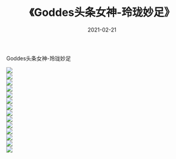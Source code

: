 ﻿---
layout: post
title:  《Goddes头条女神-玲珑妙足》
date:   2021-02-21
img: http://img.660000.xyz/Sharelink/网络美图/2021/Goddes头条女神-玲珑妙足/000.jpg
categories: [美女, 清纯, 唯美]
---

Goddes头条女神-玲珑妙足

  ![](http://img.660000.xyz/Sharelink/网络美图/2021/Goddes头条女神-玲珑妙足/001.jpg) <br> ![](http://img.660000.xyz/Sharelink/网络美图/2021/Goddes头条女神-玲珑妙足/002.jpg) <br> ![](http://img.660000.xyz/Sharelink/网络美图/2021/Goddes头条女神-玲珑妙足/003.jpg) <br> ![](http://img.660000.xyz/Sharelink/网络美图/2021/Goddes头条女神-玲珑妙足/004.jpg) <br> ![](http://img.660000.xyz/Sharelink/网络美图/2021/Goddes头条女神-玲珑妙足/005.jpg) <br> ![](http://img.660000.xyz/Sharelink/网络美图/2021/Goddes头条女神-玲珑妙足/006.jpg) <br> ![](http://img.660000.xyz/Sharelink/网络美图/2021/Goddes头条女神-玲珑妙足/007.jpg) <br> ![](http://img.660000.xyz/Sharelink/网络美图/2021/Goddes头条女神-玲珑妙足/008.jpg) <br> ![](http://img.660000.xyz/Sharelink/网络美图/2021/Goddes头条女神-玲珑妙足/009.jpg) <br> ![](http://img.660000.xyz/Sharelink/网络美图/2021/Goddes头条女神-玲珑妙足/010.jpg) <br> ![](http://img.660000.xyz/Sharelink/网络美图/2021/Goddes头条女神-玲珑妙足/011.jpg) <br> ![](http://img.660000.xyz/Sharelink/网络美图/2021/Goddes头条女神-玲珑妙足/012.jpg) <br> ![](http://img.660000.xyz/Sharelink/网络美图/2021/Goddes头条女神-玲珑妙足/013.jpg) <br> ![](http://img.660000.xyz/Sharelink/网络美图/2021/Goddes头条女神-玲珑妙足/014.jpg) <br>